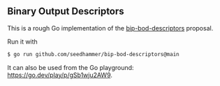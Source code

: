 ## Binary Output Descriptors

This is a rough Go implementation of the [bip-bod-descriptors](https://github.com/seedhammer/bips/blob/master/bip-bod-descriptors.mediawiki)
proposal.

Run it with

```sh
$ go run github.com/seedhammer/bip-bod-descriptors@main
```

It can also be used from the Go playground: https://go.dev/play/p/gSb1wju2AW9.
